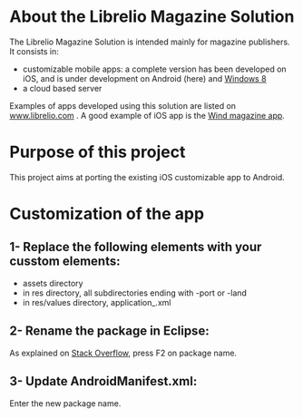 # About the Librelio Magazine Solution
The Librelio Magazine Solution is intended mainly for magazine publishers. It consists in:
- customizable mobile apps: a complete version has been developed on iOS, and is under development on Android (here) and [Windows 8](https://github.com/Librelio/windows8)
- a cloud based server

Examples of apps developed using this solution are listed on www.librelio.com . A good example of iOS app is the [Wind magazine app](https://itunes.apple.com/fr/app/wind-magazine/id433594605?mt=8). 

# Purpose of this project
This project aims at porting the existing iOS customizable app to Android. 

# Customization of the app
## 1- Replace the following elements with your cusstom elements:
*  assets directory
*  in res directory, all subdirectories ending with -port or -land
*  in res/values directory, application_.xml

## 2- Rename the package in Eclipse:
As explained on [Stack Overflow](http://stackoverflow.com/questions/3697899/package-renaming-in-eclipse-android-project), press F2 on package name. 



## 3- Update AndroidManifest.xml:
Enter the new package name.
